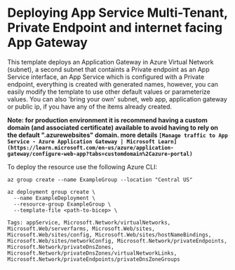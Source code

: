# Deploying App Service Multi-Tenant, Private Endpoint and internet facing App Gateway

This template deploys an Application Gateway in Azure Virtual Network (subnet), a second subnet that containts a Private endpoint as an App Service interface, an App Service which is configured with a Private endpoint, everything is created with generated names, however, you can easily modify the template to use other default values or parameterize values. You can also 'bring your own' subnet, web app, application gateway or public ip, if you have any of the items already created.



**Note: for production environment it is recommend having a custom domain (and associated certificate) available to avoid having to rely on the default ".azurewebsites" domain.  more details `[Manage traffic to App Service - Azure Application Gateway | Microsoft Learn](https://learn.microsoft.com/en-us/azure/application-gateway/configure-web-app?tabs=customdomain%2Cazure-portal)`**

To deploy the resource use the following Azure CLI:

```
az group create --name ExampleGroup --location "Central US"

az deployment group create \
  --name ExampleDeployment \
  --resource-group ExampleGroup \
  --template-file <path-to-bicep> \
```



`Tags: appService, Microsoft.Network/virtualNetworks, Microsoft.Web/serverfarms, Microsoft.Web/sites, Microsoft.Web/sites/config, Microsoft.Web/sites/hostNameBindings, Microsoft.Web/sites/networkConfig, Microsoft.Network/privateEndpoints, Microsoft.Network/privateDnsZones, Microsoft.Network/privateDnsZones/virtualNetworkLinks, Microsoft.Network/privateEndpoints/privateDnsZoneGroups`